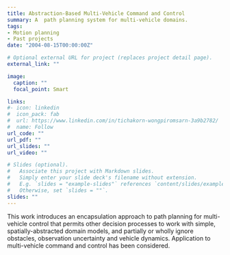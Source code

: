 ```yaml
---
title: Abstraction-Based Multi-Vehicle Command and Control
summary: A  path planning system for multi-vehicle domains.
tags:
- Motion planning
- Past projects
date: "2004-08-15T00:00:00Z"

# Optional external URL for project (replaces project detail page).
external_link: ""

image:
  caption: ""
  focal_point: Smart

links:
#- icon: linkedin
#  icon_pack: fab
#  url: https://www.linkedin.com/in/tichakorn-wongpiromsarn-3a9b2782/
#  name: Follow
url_code: ""
url_pdf: ""
url_slides: ""
url_video: ""

# Slides (optional).
#   Associate this project with Markdown slides.
#   Simply enter your slide deck's filename without extension.
#   E.g. `slides = "example-slides"` references `content/slides/example-slides.md`.
#   Otherwise, set `slides = ""`.
slides: ""
---
```


This work introduces an encapsulation approach to path planning for multi-vehicle control that permits other decision processes to work with simple, spatially-abstracted domain models, and partially or wholly ignore obstacles, observation uncertainty and vehicle dynamics. Application to multi-vehicle command and control has been considered.
